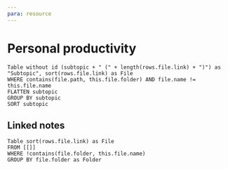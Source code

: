 ```yaml
---
para: resource
---
```

# Personal productivity

```dataview
Table without id (subtopic + " (" + length(rows.file.link) + ")") as "Subtopic", sort(rows.file.link) as File
WHERE contains(file.path, this.file.folder) AND file.name != this.file.name
FLATTEN subtopic
GROUP BY subtopic
SORT subtopic
```

## Linked notes
```dataview
Table sort(rows.file.link) as File
FROM [[]]
WHERE !contains(file.folder, this.file.name)
GROUP BY file.folder as Folder
```
